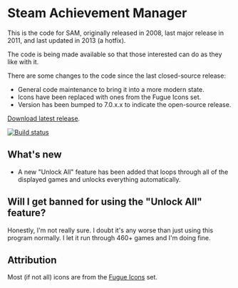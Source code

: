 # Steam Achievement Manager

This is the code for SAM, originally released in 2008, last major release in 2011, and last updated in 2013 (a hotfix).

The code is being made available so that those interested can do as they like with it.

There are some changes to the code since the last closed-source release:
- General code maintenance to bring it into a more modern state.
- Icons have been replaced with ones from the Fugue Icons set.
- Version has been bumped to 7.0.x.x to indicate the open-source release.

[Download latest release](https://github.com/gibbed/SteamAchievementManager/releases/latest).

[![Build status](https://ci.appveyor.com/api/projects/status/00vic6jliar6j0ol/branch/master?svg=true)](https://ci.appveyor.com/project/gibbed/steamachievementmanager/branch/master)

## What's new
- A new "Unlock All" feature has been added that loops through all of the displayed games and unlocks everything automatically.

## Will I get banned for using the "Unlock All" feature?
Honestly, I'm not really sure. I doubt it's any worse than just using this program normally. I let it run through 460+ games and I'm doing fine.

## Attribution

Most (if not all) icons are from the [Fugue Icons](http://p.yusukekamiyamane.com/) set.
